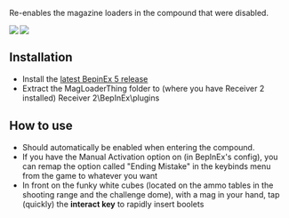 Re-enables the magazine loaders in the compound that were disabled.

<image align="left" src="images/ammoboxChallengeDome.png"> <image aling="right" src="images/ammoboxShootlingLanes.png">

## Installation
- Install the [latest BepinEx 5 release](https://github.com/BepInEx/BepInEx/releases/tag/v5.4.21) </br>
- Extract the MagLoaderThing folder to (where you have Receiver 2 installed) Receiver 2\BepInEx\plugins
## How to use
- Should automatically be enabled when entering the compound.
- If you have the Manual Activation option on (in BepInEx's config), you can remap the option called "Ending Mistake" in the keybinds menu from the game to whatever you want
- In front on the funky white cubes (located on the ammo tables in the shooting range and the challenge dome), with a mag in your hand, tap (quickly) the **interact key** to rapidly insert boolets
